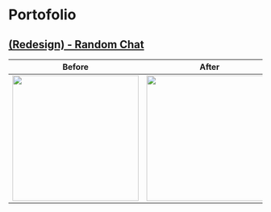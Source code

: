 # Portofolio

## [(Redesign) - Random Chat](https://github.com/annng/Portofolio/blob/main/android/randomChat.md)
| Before      | After |
| :----:      |    :----:   |
| <img src="https://user-images.githubusercontent.com/31025016/173274946-7207f09f-b057-4e13-bc05-24c7901cfe32.png" width="250"/> | <img src="https://user-images.githubusercontent.com/31025016/173274985-bff3c5e7-0a47-4c79-9c8a-c14eb35af0a6.png" width="250"/> |
